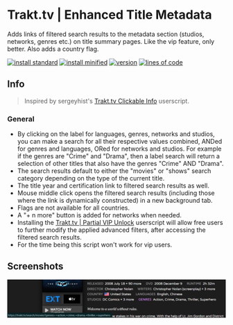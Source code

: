 # Trakt.tv | Enhanced Title Metadata
Adds links of filtered search results to the metadata section (studios, networks, genres etc.) on title summary pages. Like the vip feature, only better. Also adds a country flag.

[![install standard](https://img.shields.io/badge/install-standard-006400)](https://raw.githubusercontent.com/Fenn3c401/Trakt.tv-Userscript-Collection/main/userscripts/dist/fyk2l3vj.user.js) [![install minified](https://img.shields.io/badge/install-minified-64962a)](https://raw.githubusercontent.com/Fenn3c401/Trakt.tv-Userscript-Collection/main/userscripts/dist/fyk2l3vj.min.user.js) [![version](https://img.shields.io/badge/version-0.8.11-blue)](../../../../blame/main/userscripts/dist/fyk2l3vj.user.js) [![lines of code](https://img.shields.io/badge/loc-315-orange)](../../userscripts/dist/fyk2l3vj.user.js)

## Info
> Inspired by sergeyhist's [Trakt.tv Clickable Info](https://github.com/sergeyhist/trakt-scripts/blob/main/trakt-info.user.js) userscript.

### General
- By clicking on the label for languages, genres, networks and studios, you can make a search for all their respective values combined, ANDed for genres and languages, ORed for networks and studios.
    For example if the genres are "Crime" and "Drama", then a label search will return a selection of other titles that also have the genres "Crime" AND "Drama".
- The search results default to either the "movies" or "shows" search category depending on the type of the current title.
- The title year and certification link to filtered search results as well.
- Mouse middle click opens the filtered search results (including those where the link is dynamically constructed) in a new background tab.
- Flags are not available for all countries.
- A "+ n more" button is added for networks when needed.
- Installing the [Trakt.tv | Partial VIP Unlock](x70tru7b.md) userscript will allow free users to further modify the applied advanced filters, after accessing the filtered search results.
- For the time being this script won't work for vip users.

## Screenshots
![screenshot](screenshots/fyk2l3vj-1.png)